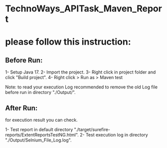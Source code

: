 # TechnoWays_APITask_Maven_Report
please follow this instruction:
===============================
Before Run:
-----------
1- Setup Java 17.
2- Import the project.
3- Right click in project folder and click "Build project".
4- Right click > Run as > Maven test

Note: to read your execution Log recommended to remove the old Log file before run in directory "./Output/".

After Run:
----------
for execution result you can check.

1- Test report in default directory "./target/surefire-reports/ExtentReportsTestNG.html".
2- Test execution log in directory "./Output/Selnium_File_Log.log".
